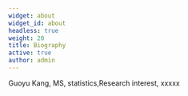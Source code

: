 ```yaml
---
widget: about
widget_id: about
headless: true
weight: 20
title: Biography
active: true
author: admin
---
```

Guoyu Kang, MS, statistics,Research interest, xxxxx